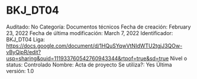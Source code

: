 # BKJ_DT04

Auditado: No
Categoría: Documentos técnicos
Fecha de creación: February 23, 2022
Fecha de última modificación: March 7, 2022
Identificador: BKJ_DT04
Liga: https://docs.google.com/document/d/1HQuSYqwVtNIdWTU2tgjJ3QOw-vByQjpR/edit?usp=sharing&ouid=111933760542760943344&rtpof=true&sd=true
Nivel o status: Controlado
Nombre: Acta de proyecto
Se utiliza?: Yes
Última versión: 1.0